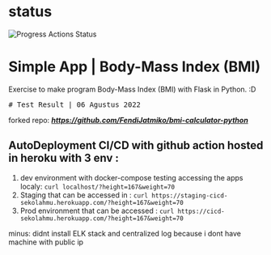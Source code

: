 # status 
![Progress Actions Status](https://github.com/fendijatmiko/bmi-calculator-python/actions/workflows/python-app.yml/badge.svg)
# Simple App | Body-Mass Index (BMI)
Exercise to make program Body-Mass Index (BMI) with Flask in Python. :D
<pre>
# Test Result | 06 Agustus 2022
</pre>
   forked repo: ***https://github.com/FendiJatmiko/bmi-calculator-python***
## AutoDeployment CI/CD with github action hosted in heroku with 3 env :
   1. dev environment with docker-compose 
      testing accessing the apps localy: 
      `curl localhost/?height=167&weight=70`
   2. Staging that can be accessed in : 
      `curl https://staging-cicd-sekolahmu.herokuapp.com/?height=167&weight=70`
   3. Prod environment that can be accessed : 
      `curl https://cicd-sekolahmu.herokuapp.com/?height=167&weight=70`

 minus: 
    didnt install ELK stack and centralized log because i dont have machine with public ip
